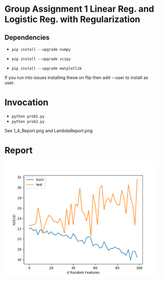 # Group Assignment 1 Linear Reg. and Logistic Reg. with Regularization

## Dependencies

- `pip install --upgrade numpy`

- `pip install --upgrade scipy`

- `pip install --upgrade matplotlib`

If you run into issues installing these on flip then add --user to install as user.

# Invocation

- `python prob1.py`
- `python prob2.py`

See 1_4_Report.png and LambdaReport.png
# Report

![D Random Features](1_4_Report.png)


